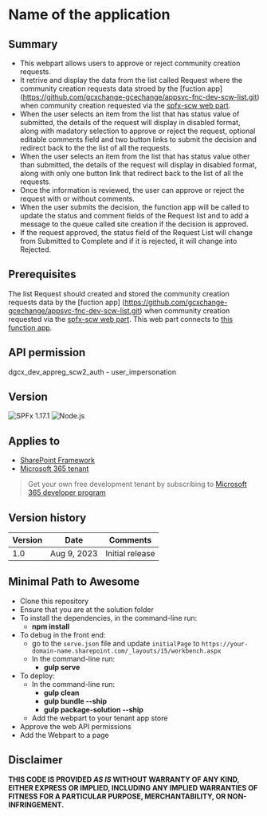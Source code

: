 # Name of the application

## Summary

- This webpart allows users to approve or reject community creation requests. 
- It retrive and display the data from the list called Request where the community creation requests data stroed by the [fuction app] (https://github.com/gcxchange-gcechange/appsvc-fnc-dev-scw-list.git) when community creation requested via the [spfx-scw web part](https://github.com/gcxchange-gcechange/appsvc-fnc-dev-scw-list.git). 
- When the user selects an item from the list that has status value of submitted, the details of the request will display in disabled format, along with madatory selection to approve or reject the request, optional editable comments field and two button links to submit the decision and redirect back to the the list of all the requests.
- When the user selects an item from the list that has status value other than submitted, the details of the request will display in disabled format, along with only one button link that redirect back to the list of all the requests. 
- Once the information is reviewed, the user can approve or reject the request with or without comments.
- When the user submits the decision, the function app will be called to update the status and comment fields of the Request list and to add a message to the queue called site creation if the decision is approved.
- If the request approved, the status field of the Request List will change from Submitted to Complete and if it is rejected, it will change into Rejected.

## Prerequisites
The list Request should created and stored the community creation requests data by the [fuction app] (https://github.com/gcxchange-gcechange/appsvc-fnc-dev-scw-list.git) when community creation requested via the [spfx-scw web part](https://github.com/gcxchange-gcechange/appsvc-fnc-dev-scw-list.git). 
This web part connects to [this function app](https://github.com/gcxchange-gcechange/appsvc-fnc-dev-scw-list.git).

## API permission
dgcx_dev_appreg_scw2_auth - user_impersonation

## Version 
![SPFx 1.17.1](https://img.shields.io/badge/SPFx-1.17.1-green.svg) 
![Node.js](https://img.shields.io/badge/Node.js-v16.13+-green.svg)

## Applies to

- [SharePoint Framework](https://aka.ms/spfx)
- [Microsoft 365 tenant](https://docs.microsoft.com/en-us/sharepoint/dev/spfx/set-up-your-developer-tenant)

> Get your own free development tenant by subscribing to [Microsoft 365 developer program](http://aka.ms/o365devprogram)

## Version history

Version|Date|Comments
-------|----|--------
1.0|Aug 9, 2023|Initial release

## Minimal Path to Awesome
- Clone this repository
- Ensure that you are at the solution folder
- To install the dependencies, in the command-line run:
  - **npm install**
- To debug in the front end:
  - go to the `serve.json` file and update `initialPage` to `https://your-domain-name.sharepoint.com/_layouts/15/workbench.aspx`
  - In the command-line run:
    - **gulp serve**
- To deploy:
  - In the command-line run:
    - **gulp clean**
    - **gulp bundle --ship**
    - **gulp package-solution --ship**
  - Add the webpart to your tenant app store
- Approve the web API permissions
- Add the Webpart to a page

## Disclaimer

**THIS CODE IS PROVIDED *AS IS* WITHOUT WARRANTY OF ANY KIND, EITHER EXPRESS OR IMPLIED, INCLUDING ANY IMPLIED WARRANTIES OF FITNESS FOR A PARTICULAR PURPOSE, MERCHANTABILITY, OR NON-INFRINGEMENT.**